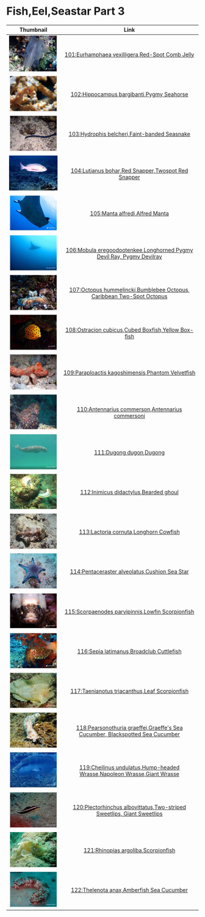 # Fish,Eel,Seastar Part 3

| Thumbnail | Link |
| :---: | :---: |
| ![](../../.gitbook/assets/small-eurhamphaea-vexilligera.jpg)  | [101:Eurhamphaea vexilligera,Red-Spot Comb Jelly](101-eurhamphaea-vexilligera-red-spot-comb-jelly.md) |
| ![](../../.gitbook/assets/small-hippocampus-bargibanti.jpg)  | [102:Hippocampus bargibanti,Pygmy Seahorse](102-hippocampus-bargibanti-pygmy-seahorse.md) |
| ![](../../.gitbook/assets/small-hydrophis-belcheri.jpg)  | [103:Hydrophis belcheri,Faint-banded Seasnake](103-hydrophis-belcheri-faint-banded-seasnake.md) |
| ![](../../.gitbook/assets/small-lutjanus-bohar.jpg)  | [104:Lutjanus bohar,Red Snapper,Twospot Red Snapper](104-lutjanus-bohar-red-snapper-twospot-red-snapper.md) |
| ![](../../.gitbook/assets/small-manta-alfredi%20%281%29.jpg)  | [105:Manta alfredi,Alfred Manta](105-manta-alfredi-alfred-manta.md) |
| ![](../../.gitbook/assets/small-mobula-eregoodootenkee.jpg)  | [106:Mobula eregoodootenkee,Longhorned Pygmy Devil Ray, Pygmy Devilray](106-mobula-eregoodootenkee-longhorned-pygmy-devil-ray-pygmy-devilray.md) |
| ![](../../.gitbook/assets/small-octopus-hummelincki.jpg)  | [107:Octopus hummelincki,Bumblebee Octopus, Caribbean Two-Spot Octopus](107-octopus-hummelincki-bumblebee-octopus-caribbean-two-spot-octopus.md) |
| ![](../../.gitbook/assets/small-ostracion-cubicus.jpg)  | [108:Ostracion cubicus,Cubed Boxfish,Yellow Box-fish](108-ostracion-cubicus-cubed-boxfish-yellow-box-fish.md) |
| ![](../../.gitbook/assets/small-paraploactis-kagoshimensis.jpg)  | [109:Paraploactis kagoshimensis,Phantom Velvetfish](109-paraploactis-kagoshimensis-phantom-velvetfish.md) |
| ![](../../.gitbook/assets/small-antennarius-commerson.jpg)  | [110:Antennarius commerson,Antennarius commersoni](110-antennarius-commerson-antennarius-commersoni.md) |
| ![](../../.gitbook/assets/small-dugong-dugon%20%281%29.jpg)  | [111:Dugong dugon,Dugong](111-dugong-dugon-dugong.md) |
| ![](../../.gitbook/assets/small-inimicus-didactylus.jpg)  | [112:Inimicus didactylus,Bearded ghoul](112-inimicus-didactylus-bearded-ghoul.md) |
| ![](../../.gitbook/assets/small-lactoria-cornuta.jpg)  | [113:Lactoria cornuta,Longhorn Cowfish](113-lactoria-cornuta-longhorn-cowfish.md) |
| ![](../../.gitbook/assets/small-pentaceraster-alveolatus.jpg)  | [114:Pentaceraster alveolatus,Cushion Sea Star](114-pentaceraster-alveolatus-cushion-sea-star.md) |
| ![](../../.gitbook/assets/small-scorpaenodes-parvipinnis.jpg)  | [115:Scorpaenodes parvipinnis,Lowfin Scorpionfish](115-scorpaenodes-parvipinnis-lowfin-scorpionfish.md) |
| ![](../../.gitbook/assets/small-sepia-latimanus.jpg)  | [116:Sepia latimanus,Broadclub Cuttlefish](116-sepia-latimanus-broadclub-cuttlefish.md) |
| ![](../../.gitbook/assets/small-taenianotus-triacanthus.jpg)  | [117:Taenianotus triacanthus,Leaf Scorpionfish](117-taenianotus-triacanthus-leaf-scorpionfish.md) |
| ![](../../.gitbook/assets/small-pearsonothuria-graeffei.jpg)  | [118:Pearsonothuria graeffei,Graeffe's Sea Cucumber, Blackspotted Sea Cucumber](118-pearsonothuria-graeffei-graeffes-sea-cucumber-blackspotted-sea-cucumber.md) |
| ![](../../.gitbook/assets/small-cheilinus-undulatus.jpg)  | [119:Cheilinus undulatus,Hump-headed Wrasse,Napoleon Wrasse,Giant Wrasse](119-cheilinus-undulatus-hump-headed-wrasse-napoleon-wrasse-giant-wrasse.md) |
| ![](../../.gitbook/assets/small-plectorhinchus-albovittatus.jpg)  | [120:Plectorhinchus albovittatus,Two-striped Sweetlips, Giant Sweetlips](120-plectorhinchus-albovittatus-two-striped-sweetlips-giant-sweetlips.md) |
| ![](../../.gitbook/assets/small-rhinopias-argoliba.jpg)  | [121:Rhinopias argoliba,Scorpionfish](121-rhinopias-argoliba-scorpionfish.md) |
| ![](../../.gitbook/assets/small-thelenota-anax.jpg)  | [122:Thelenota anax,Amberfish Sea Cucumber](122-thelenota-anax-amberfish-sea-cucumber.md) |

